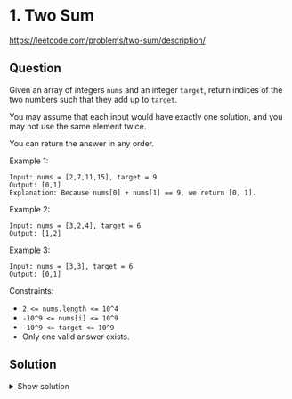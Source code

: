 # 1. Two Sum

https://leetcode.com/problems/two-sum/description/

## Question

Given an array of integers `nums` and an integer `target`, return indices of the two numbers such that they add up to `target`.

You may assume that each input would have exactly one solution, and you may not use the same element twice.

You can return the answer in any order.

 

Example 1:
```
Input: nums = [2,7,11,15], target = 9
Output: [0,1]
Explanation: Because nums[0] + nums[1] == 9, we return [0, 1].
```

Example 2:
```
Input: nums = [3,2,4], target = 6
Output: [1,2]
```

Example 3:
```
Input: nums = [3,3], target = 6
Output: [0,1]
```

Constraints:
* `2 <= nums.length <= 10^4`
* `-10^9 <= nums[i] <= 10^9`
* `-10^9 <= target <= 10^9`
* Only one valid answer exists.

## Solution

<details>
  <summary>Show solution</summary>

Brute-force:
```python
def two_sum(nums: list[int], target: int) -> list[int]:
    output = []
    for i, num1 in enumerate(nums):
        for j, num2 in enumerate(nums[i+1:]):
            if i != j + i + 1:
                if num1 + num2 == target:
                    output.append(i)
                    output.append(j + i + 1)
                    return output
```

</details>
